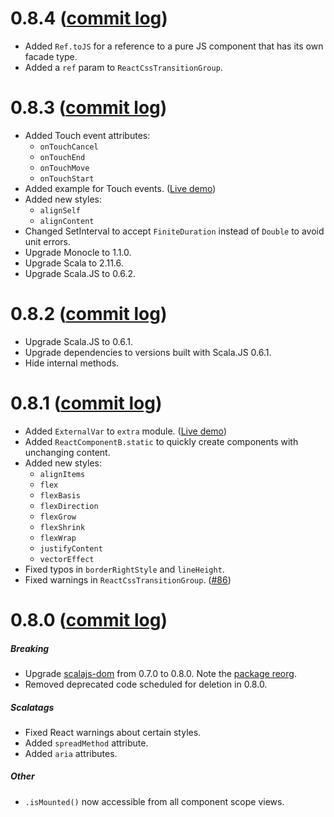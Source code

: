 # 0.8.4 ([commit log](https://github.com/japgolly/scalajs-react/compare/v0.8.3...v0.8.4))

* Added `Ref.toJS` for a reference to a pure JS component that has its own facade type.
* Added a `ref` param to `ReactCssTransitionGroup`.

# 0.8.3 ([commit log](https://github.com/japgolly/scalajs-react/compare/v0.8.2...v0.8.3))

* Added Touch event attributes:
    * `onTouchCancel`
    * `onTouchEnd`
    * `onTouchMove`
    * `onTouchStart`
* Added example for Touch events. ([Live demo](http://japgolly.github.io/scalajs-react/))
* Added new styles:
    * `alignSelf`
    * `alignContent`
* Changed SetInterval to accept `FiniteDuration` instead of `Double` to avoid unit errors.
* Upgrade Monocle to 1.1.0.
* Upgrade Scala to 2.11.6.
* Upgrade Scala.JS to 0.6.2.

# 0.8.2 ([commit log](https://github.com/japgolly/scalajs-react/compare/v0.8.1...v0.8.2))

* Upgrade Scala.JS to 0.6.1.
* Upgrade dependencies to versions built with Scala.JS 0.6.1.
* Hide internal methods.


# 0.8.1 ([commit log](https://github.com/japgolly/scalajs-react/compare/v0.8.0...v0.8.1))

* Added `ExternalVar` to `extra` module. ([Live demo](http://japgolly.github.io/scalajs-react/))
* Added `ReactComponentB.static` to quickly create components with unchanging content.
* Added new styles:
    * `alignItems`
    * `flex`
    * `flexBasis`
    * `flexDirection`
    * `flexGrow`
    * `flexShrink`
    * `flexWrap`
    * `justifyContent`
    * `vectorEffect`
* Fixed typos in `borderRightStyle` and `lineHeight`.
* Fixed warnings in `ReactCssTransitionGroup`. ([#86](https://github.com/japgolly/scalajs-react/issues/86))


# 0.8.0 ([commit log](https://github.com/japgolly/scalajs-react/compare/v0.7.2...v0.8.0))

##### Breaking
* Upgrade [scalajs-dom](https://github.com/scala-js/scala-js-dom) from 0.7.0 to 0.8.0.
  Note the [package reorg](https://github.com/scala-js/scala-js-dom/commit/8208d792ad0a32dce7b4b9ea53f0d27040a7a7f3).
* Removed deprecated code scheduled for deletion in 0.8.0.

##### Scalatags
* Fixed React warnings about certain styles.
* Added `spreadMethod` attribute.
* Added `aria` attributes.

##### Other
* `.isMounted()` now accessible from all component scope views.
